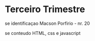 # Terceiro Trimestre

se identificaçao
Macson Porfirio - nr. 20

se conteudo 
HTML, css e javascript

 
